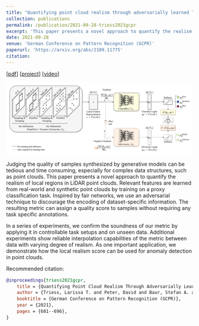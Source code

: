 ```yaml
---
title: "Quantifying point cloud realism through adversarially learned latent representations"
collection: publications
permalink: /publication/2021-09-28-triess2021gcpr
excerpt: 'This paper presents a novel approach to quantify the realism of local regions in LiDAR point clouds.'
date: 2021-09-28
venue: 'German Conference on Pattern Recognition (GCPR)'
paperurl: 'https://arxiv.org/abs/2109.11775'
citation:
---
```

[[pdf](https://arxiv.org/pdf/2109.11775.pdf)]
[[project](https://larissa.triess.eu/lidar-metric)]
[[video](https://youtu.be/81KmoFiC0co)]

![](/images/publication-triess2021gcpr.png)

Judging the quality of samples synthesized by generative models can be tedious and time consuming, especially for complex data structures, such as point clouds. This paper presents a novel approach to quantify the realism of local regions in LiDAR point clouds. Relevant features are learned from real-world and synthetic point clouds by training on a proxy classification task. Inspired by fair networks, we use an adversarial technique to discourage the encoding of dataset-specific information. The resulting metric can assign a quality score to samples without requiring any task specific annotations.

In a series of experiments, we confirm the soundness of our metric by applying it in controllable task setups and on unseen data. Additional experiments show reliable interpolation capabilities of the metric between data with varying degree of realism. As one important application, we demonstrate how the local realism score can be used for anomaly detection in point clouds.

Recommended citation:
```bibtex
@inproceedings{triess2021gcpr,
    title = {Quantifying Point Cloud Realism Through Adversarially Learned Latent Representations},
    author = {Triess, Larissa T. and Peter, David and Baur, Stefan A. and Z{\"o}llner, J. Marius},
    booktitle = {German Conference on Pattern Recognition (GCPR)},
    year = {2021},
    pages = {681--696},
}

```
